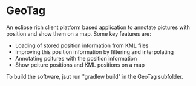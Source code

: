 # GeoTag

An eclipse rich client platform based application to annotate pictures with position and show them on a map. Some key features are:
- Loading of stored position information from KML files
- Improving this position information by filtering and interpolating
- Annotating pcitures with the position information
- Show pciture positions and KML positions on a map

To build the software, jsut run "gradlew build" in the GeoTag subfolder.
